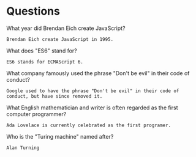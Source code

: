 # Questions

What year did Brendan Eich create JavaScript?

```
Brendan Eich create JavaScript in 1995.
```

What does "ES6" stand for?

```
ES6 stands for ECMAScript 6.
```

What company famously used the phrase "Don't be evil" in their code of conduct?

```
Google used to have the phrase "Don't be evil" in their code of conduct, but have since removed it.
```

What English mathematician and writer is often regarded as the first computer programmer?

```
Ada Lovelace is currently celebrated as the first programer. 
```

Who is the "Turing machine" named after?

```
Alan Turning
```
